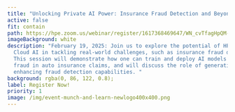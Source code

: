```yaml
---
title: "Unlocking Private AI Power: Insurance Fraud Detection and Beyond"
active: false
fit: contain
path: https://hpe.zoom.us/webinar/register/1617368469647/WN_cvTfagHpQM-PFQ0ndqB9BA
imageBackground: white
description: "February 19, 2025: Join us to explore the potential of HPE Private
  Cloud AI in tackling real-world challenges, such as insurance fraud detection.
  This session will demonstrate how one can train and deploy AI models to detect
  fraud in auto insurance claims, and will discuss the role of generative AI in
  enhancing fraud detection capabilities. "
background: rgba(0, 86, 122, 0.8);
label: Register Now!
priority: 1
image: /img/event-munch-and-learn-newlogo400x400.png
---
```

